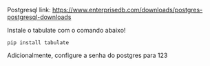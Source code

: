 Postgresql link:
https://www.enterprisedb.com/downloads/postgres-postgresql-downloads

Instale o tabulate com o comando abaixo!

```console
pip install tabulate
```

Adicionalmente, configure a senha do postgres para 123
